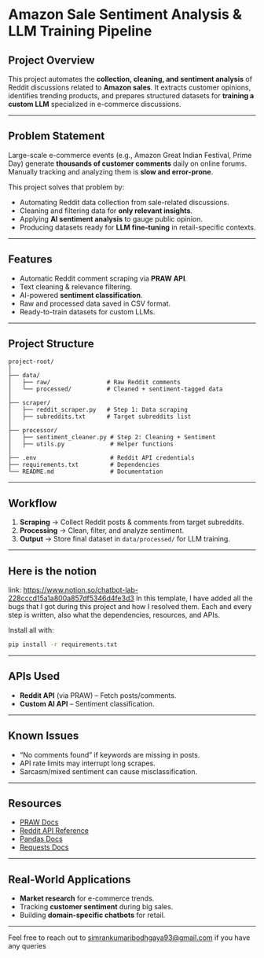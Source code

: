 # Amazon Sale Sentiment Analysis & LLM Training Pipeline

## Project Overview

This project automates the **collection, cleaning, and sentiment analysis** of Reddit discussions related to **Amazon sales**.
It extracts customer opinions, identifies trending products, and prepares structured datasets for **training a custom LLM** specialized in e-commerce discussions.

---

## Problem Statement

Large-scale e-commerce events (e.g., Amazon Great Indian Festival, Prime Day) generate **thousands of customer comments** daily on online forums.
Manually tracking and analyzing them is **slow and error-prone**.

This project solves that problem by:

* Automating Reddit data collection from sale-related discussions.
* Cleaning and filtering data for **only relevant insights**.
* Applying **AI sentiment analysis** to gauge public opinion.
* Producing datasets ready for **LLM fine-tuning** in retail-specific contexts.

---

## Features

* Automatic Reddit comment scraping via **PRAW API**.
* Text cleaning & relevance filtering.
* AI-powered **sentiment classification**.
* Raw and processed data saved in CSV format.
* Ready-to-train datasets for custom LLMs.

---

## Project Structure

```
project-root/
│
├── data/
│   ├── raw/                # Raw Reddit comments
│   └── processed/          # Cleaned + sentiment-tagged data
│
├── scraper/
│   ├── reddit_scraper.py   # Step 1: Data scraping
│   ├── subreddits.txt      # Target subreddits list
│
├── processor/
│   ├── sentiment_cleaner.py # Step 2: Cleaning + Sentiment
│   ├── utils.py             # Helper functions
│
├── .env                     # Reddit API credentials
├── requirements.txt         # Dependencies
└── README.md                # Documentation
```

---

## Workflow

1. **Scraping** → Collect Reddit posts & comments from target subreddits.
2. **Processing** → Clean, filter, and analyze sentiment.
3. **Output** → Store final dataset in `data/processed/` for LLM training.

---

## Here is the notion
link: https://www.notion.so/chatbot-lab-228cccd15a1a800a857df5346d4fe3d3
In this template, I have added all the bugs that I got during this project and how I resolved them. Each and every step is written, also what the dependencies, resources, and APIs.

Install all with:

```bash
pip install -r requirements.txt
```
---

## APIs Used

* **Reddit API** (via PRAW) – Fetch posts/comments.
* **Custom AI API** – Sentiment classification.
---

## Known Issues

* “No comments found” if keywords are missing in posts.
* API rate limits may interrupt long scrapes.
* Sarcasm/mixed sentiment can cause misclassification.
---

## Resources

* [PRAW Docs](https://praw.readthedocs.io/)
* [Reddit API Reference](https://www.reddit.com/dev/api/)
* [Pandas Docs](https://pandas.pydata.org/)
* [Requests Docs](https://requests.readthedocs.io/)

---

## Real-World Applications

* **Market research** for e-commerce trends.
* Tracking **customer sentiment** during big sales.
* Building **domain-specific chatbots** for retail.

---
Feel free to reach out to simrankumaribodhgaya93@gmail.com if you have any queries 
